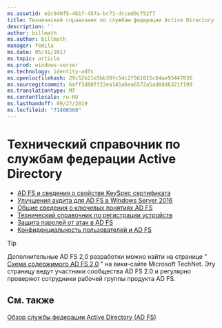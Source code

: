 ```yaml
---
ms.assetid: e2c940f5-4b1f-457a-bc71-dcced0c752f7
title: Технический справочник по службам федерации Active Directory
description: ''
author: billmath
ms.author: billmath
manager: femila
ms.date: 05/31/2017
ms.topic: article
ms.prod: windows-server
ms.technology: identity-adfs
ms.openlocfilehash: 29c52b21e5bb30fc54c2f561015c64ae93447836
ms.sourcegitcommit: 6aff3d88ff22ea141a6ea6572a5ad8dd6321f199
ms.translationtype: MT
ms.contentlocale: ru-RU
ms.lasthandoff: 09/27/2019
ms.locfileid: "71408568"
---
```

# <a name="ad-fs-technical-reference"></a>Технический справочник по службам федерации Active Directory


- [AD FS и сведения о свойстве KeySpec сертификата](../ad-fs/technical-reference/AD-FS-and-KeySpec-Property.md)
- [Улучшения аудита для AD FS в Windows Server 2016](../ad-fs/technical-reference/auditing-enhancements-to-ad-fs-in-windows-server.md)
-   [Общие сведения о ключевых понятиях AD FS](../ad-fs/technical-reference/Understanding-Key-AD-FS-Concepts.md)
-   [Технический справочник по регистрации устройств](../ad-fs/technical-reference/Device-Registration-Technical-Reference.md)
-   [Защита паролей от атак в AD FS](../ad-fs/technical-reference/ad-fs-password-protection.md)
-   [Конфиденциальность пользователей и AD FS](../ad-fs/technical-reference/GDPR-and-AD-FS-Compliance.md)

> [!TIP]
> Дополнительные AD FS 2,0 разработки можно найти на странице " [Схема содержимого AD FS 2,0](https://social.technet.microsoft.com/wiki/contents/articles/2735.ad-fs-2-0-content-map.aspx) " на вики-сайте Microsoft TechNet. Эту страницу ведут участники сообщества AD FS 2.0 и регулярно проверяют сотрудники рабочей группы продукта AD FS.

## <a name="see-also"></a>См. также
[Обзор службы федерации Active Directory (AD FS)](AD-FS-2016-Overview.md)



